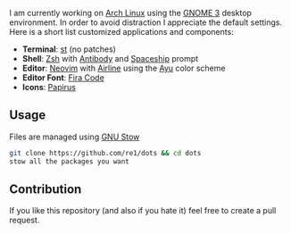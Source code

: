 I am currently working on [Arch Linux](http://archlinux.org/) using the [GNOME 3](https://www.gnome.org/) desktop environment. In order to avoid distraction I appreciate the default settings. Here is a short list customized applications and components:

- **Terminal**: [st](https://st.suckless.org/) (no patches)
- **Shell**: [Zsh](https://www.zsh.org/) with [Antibody](https://getantibody.github.io/) and [Spaceship](https://github.com/denysdovhan/spaceship-prompt) prompt
- **Editor**: [Neovim](https://www.vim.org/) with [Airline](https://github.com/vim-airline/vim-airline) using the [Ayu](https://github.com/ayu-theme/ayu-vim) color scheme
- **Editor Font**: [Fira Code](https://mozilla.github.io/Fira/)
- **Icons**: [Papirus](https://github.com/PapirusDevelopmentTeam/papirus-icon-theme)

## Usage

Files are managed using [GNU Stow](https://www.gnu.org/software/stow/)

```sh
git clone https://github.com/re1/dots && cd dots
stow all the packages you want
```

## Contribution

If you like this repository (and also if you hate it) feel free to create a pull request.
